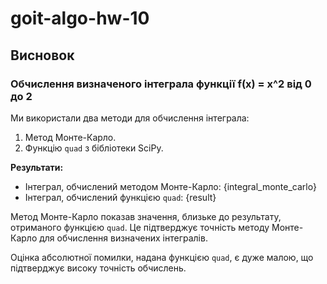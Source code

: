 # goit-algo-hw-10

## Висновок

### Обчислення визначеного інтеграла функції f(x) = x^2 від 0 до 2

Ми використали два методи для обчислення інтеграла:

1. Метод Монте-Карло.
2. Функцію `quad` з бібліотеки SciPy.

**Результати:**

- Інтеграл, обчислений методом Монте-Карло: {integral_monte_carlo}
- Інтеграл, обчислений функцією `quad`: {result}

Метод Монте-Карло показав значення, близьке до результату, отриманого функцією `quad`. Це підтверджує точність методу Монте-Карло для обчислення визначених інтегралів.

Оцінка абсолютної помилки, надана функцією `quad`, є дуже малою, що підтверджує високу точність обчислень.


